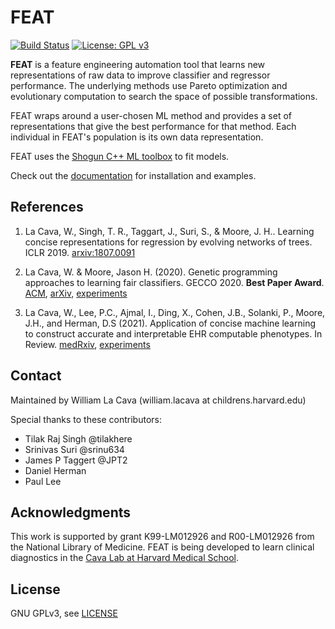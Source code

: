 # FEAT

[![Build Status](https://github.com/cavalab/feat/actions/workflows/ci.yml/badge.svg)](https://github.com/cavalab/feat/actions/workflows/ci.yml)
[![License: GPL v3](https://img.shields.io/badge/License-GPL%20v3-blue.svg)](https://github.com/lacava/feat/blob/master/LICENSE)

**FEAT** is a feature engineering automation tool that learns new representations of raw data 
to improve classifier and regressor performance. The underlying methods use Pareto 
optimization and evolutionary computation to search the space of possible transformations.

FEAT wraps around a user-chosen ML method and provides a set of representations that give the best 
performance for that method. Each individual in FEAT's population is its own data representation. 

FEAT uses the [Shogun C++ ML toolbox](http://shogun.ml) to fit models. 

Check out the [documentation](https://cavalab.org/feat) for installation and examples. 

## References

1. La Cava, W., Singh, T. R., Taggart, J., Suri, S., & Moore, J. H.. Learning concise representations for regression by evolving networks of trees. ICLR 2019. [arxiv:1807.0091](https://arxiv.org/abs/1807.00981)

2. La Cava, W. & Moore, Jason H. (2020).
Genetic programming approaches to learning fair classifiers.
GECCO 2020.
**Best Paper Award**.
[ACM](https://dl.acm.org/doi/abs/10.1145/3377930.3390157),
[arXiv](https://arxiv.org/abs/2004.13282),
[experiments](https://github.com/lacava/fair_gp)

3. La Cava, W., Lee, P.C., Ajmal, I., Ding, X., Cohen, J.B., Solanki, P., Moore, J.H., and Herman, D.S (2021).
Application of concise machine learning to construct accurate and interpretable EHR computable phenotypes.
In Review.
[medRxiv](https://www.medrxiv.org/content/10.1101/2020.12.12.20248005v2),
[experiments](https://bitbucket.org/hermanlab/ehr_feat/)



## Contact

Maintained by William La Cava (william.lacava at childrens.harvard.edu)

Special thanks to these contributors:
  - Tilak Raj Singh @tilakhere 
  - Srinivas Suri @srinu634
  - James P Taggert @JPT2
  - Daniel Herman 
  - Paul Lee
  
## Acknowledgments

This work is supported by grant K99-LM012926 and R00-LM012926 from the National Library of Medicine. 
FEAT is being developed to learn clinical diagnostics in the [Cava Lab at Harvard Medical School](http://cavalab.org). 

## License

GNU GPLv3, see [LICENSE](LICENSE)

